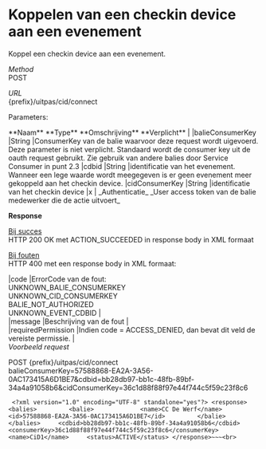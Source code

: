 ---
---

# Koppelen van een checkin device aan een evenement

Koppel een checkin device aan een evenement.

_Method_  
 POST

_URL_  
 {prefix}/uitpas/cid/connect

Parameters:

 <thead><th>**Naam**</th> <th>**Type**</th> <th>**Omschrijving**</th> <th>**Verplicht**</th> |  
</thead> |balieConsumerKey |String |ConsumerKey van de balie waarvoor deze request wordt uigevoerd. Deze parameter is niet verplicht. Standaard wordt de consumer key uit de oauth request gebruikt. Zie gebruik van andere balies door Service Consumer in punt 2.3 |cdbid |String |identificatie van het evenement. Wanneer een lege waarde wordt meegegeven is er geen evenement meer gekoppeld aan het checkin device. |cidConsumerKey |String |identificatie van het checkin device |x |  
_Authenticatie_  
_User access token van de balie medewerker die de actie uitvoert_

**Response**

<u>Bij succes</u>  
 HTTP 200 OK met ACTION\_SUCCEEDED in response body in XML formaat

<u>Bij fouten</u>  
 HTTP 400 met een response body in XML formaat:

 |code |ErrorCode van de fout:  
 UNKNOWN\_BALIE\_CONSUMERKEY  
 UNKNOWN\_CID\_CONSUMERKEY  
 BALIE\_NOT\_AUTHORIZED  
 UNKNOWN\_EVENT\_CDBID |  
 |message |Beschrijving van de fout |  
 |requiredPermission |Indien code = ACCESS\_DENIED, dan bevat dit veld de vereiste permissie. |  
_Voorbeeld request_

POST {prefix}/uitpas/cid/connect  
 balieConsumerKey=57588868-EA2A-3A56-0AC173415A6D1BE7&cdbid=bb28db97-bb1c-48fb-89bf-34a4a91058b6&cidConsumerKey=36c1d88f88f97e44f744c5f59c23f8c6

~~~
 <?xml version="1.0" encoding="UTF-8" standalone="yes"?> <response>     <balies>         <balie>             <name>CC De Werf</name>             <id>57588868-EA2A-3A56-0AC173415A6D1BE7</id>         </balie>     </balies>     <cdbid>bb28db97-bb1c-48fb-89bf-34a4a91058b6</cdbid>     <consumerKey>36c1d88f88f97e44f744c5f59c23f8c6</consumerKey>     <name>CiD1</name>     <status>ACTIVE</status> </response>~~~<br>